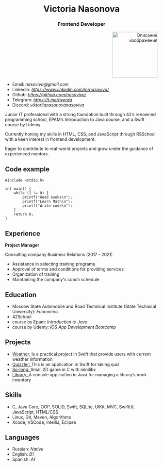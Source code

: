 <div align="center">
  <h1><b>Victoria Nasonova</b></h1>
  <h3><b>Frontend Developer</b></h3>
</div>
<p align="right">
<img src="https://github.com/user-attachments/assets/f43a5a83-fba6-444f-b730-705e853632cf" alt="Описание изображения" width="150">
</p>


* Email: _nasoviva@gmail.com_
* Linkedin: _https://www.linkedin.com/in/nasoviva/_
* Github: _https://github.com/nasoviva/_
* Telegram: _https://t.me/hverda_
* Discord: _[viktoriianasonovanasoviva](https://discordapp.com/users/viktoriianasonovanasoviva)_



Junior IT professional with a strong foundation built through 42’s renowned programming school, EPAM’s Introduction to Java course, and a Swift course by Udemy.

Currently honing my skills in HTML, CSS, and JavaScript through RSSchool with a keen interest in frontend development.

Eager to contribute to real-world projects and grow under the guidance of experienced mentors.

## Code example
```
#include <stdio.h>
                    
int main() {
    while (1 != 0) {
        printf("Read books\n");
        printf("Learn Math\n");
        printf("Write code\n");
    }
    return 0; 
}
```
## Experience

**Project Manager**

Consulting company Business Relations (2017 - 2021)

* Assistance in selecting training programs
* Approval of terms and conditions for providing services
* Organization of training
* Maintaining the company's coach schedule
  
## Education
* Moscow State Automobile and Road Technical Institute (State Technical University): _Economics_
* 42School
* course by Epam: _Introduction to Java_
* course by Udemy: _IOS App Development Bootcamp_

## Projects
* [Weather: ](https://github.com/nasoviva/Weather)  Is a practical project in Swift that provide users with current weather information
* [Quizzler: ](https://github.com/nasoviva/Quizzler)  This is an application in Swift for taking quiz
* [So-long: ](https://github.com/nasoviva/so_long)  Small 2D game in C with minilibx
* [Library: ](https://github.com/nasoviva/java0tutor_for_EPAM/tree/main/final_task)  A console application in Java for managing a library’s book inventory

## Skills
* C, Java Core, OOP, SOLID, Swift, SQLite, UIKit, MVC, SwiftUI, JavaScript, HTML/CSS
* Linux, Git, Maven, Algorithms
* Xcode, VSCode, IntelliJ, Eclipse

## Languages
* Russian: _Native_
* English: _B1_
* Spanish: _A1_
